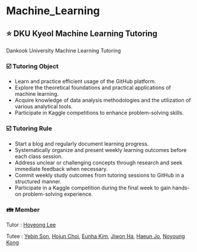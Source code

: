 # Machine_Learning

## :star: DKU Kyeol Machine Learning Tutoring

 Dankook University Machine Learning Tutoring

### :ballot_box_with_check: Tutoring Object

- Learn and practice efficient usage of the GitHub platform.
- Explore the theoretical foundations and practical applications of machine learning.
- Acquire knowledge of data analysis methodologies and the utilization of various analytical tools.
- Participate in Kaggle competitions to enhance problem-solving skills.

### :ballot_box_with_check: Tutoring Rule

 - Start a blog and regularly document learning progress.
 - Systematically organize and present weekly learning outcomes before each class session.
 - Address unclear or challenging concepts through research and seek immediate feedback when necessary.
 - Commit weekly study outcomes from tutoring sessions to GitHub in a structured manner.
 - Participate in a Kaggle competition during the final week to gain hands-on problem-solving experience.

### :family: Member


Tutor : [Hoyeong Lee](https://github.com/2Ho0)

Tutee : [Yebin Son](https://github.com/sonyebin), [Hojun Choi](https://github.com/helloiamhojun), [Eunha Kim](https://github.com/rlo-haa), [Jiwon Ha](https://github.com/hajiwonn), [Haeun Jo](https://github.com/johaeunn), [Noyoung Kong](https://github.com/0-na0)